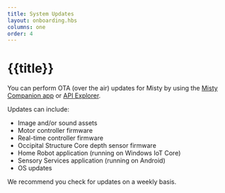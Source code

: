```yaml
---
title: System Updates
layout: onboarding.hbs
columns: one
order: 4
---
```


# {{title}}

You can perform OTA (over the air) updates for Misty by using the [Misty Companion app](../../3-ways-to-interact-with-misty/companion-app/#updating-misty) or [API Explorer](../../3-ways-to-interact-with-misty/api-explorer/#system-updates).

Updates can include:

* Image and/or sound assets
* Motor controller firmware
* Real-time controller firmware 
* Occipital Structure Core depth sensor firmware
* Home Robot application (running on Windows IoT Core)
* Sensory Services application (running on Android)
* OS updates

We recommend you check for updates on a weekly basis.